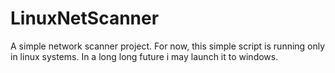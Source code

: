 # LinuxNetScanner
A simple network scanner project.
For now, this simple script is running only in linux systems.
In a long long future i may launch it to windows.
